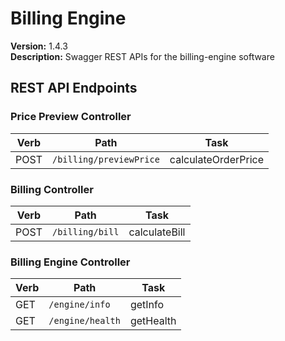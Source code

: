 # Billing Engine

**Version:** 1.4.3  
**Description:** Swagger REST APIs for the billing-engine software  


## REST API Endpoints

### Price Preview Controller
| Verb | Path | Task |
|------|------|------|
| POST | `/billing/previewPrice` | calculateOrderPrice |

### Billing Controller
| Verb | Path | Task |
|------|------|------|
| POST | `/billing/bill` | calculateBill |

### Billing Engine Controller
| Verb | Path | Task |
|------|------|------|
| GET | `/engine/info` | getInfo |
| GET | `/engine/health` | getHealth |

